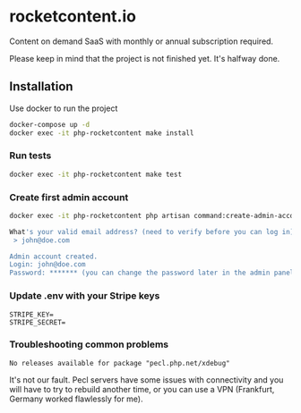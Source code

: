 # rocketcontent.io

Content on demand SaaS with monthly or annual subscription required.

Please keep in mind that the project is not finished yet. It's halfway done.

## Installation

Use docker to run the project

```bash
docker-compose up -d
docker exec -it php-rocketcontent make install
```
### Run tests
```bash
docker exec -it php-rocketcontent make test
```
### Create first admin account
```bash
docker exec -it php-rocketcontent php artisan command:create-admin-account

What's your valid email address? (need to verify before you can log in):
 > john@doe.com     

Admin account created.
Login: john@doe.com
Password: ******* (you can change the password later in the admin panel)
```
### Update .env with your Stripe keys
```
STRIPE_KEY=
STRIPE_SECRET=
```
### Troubleshooting common problems
`No releases available for package "pecl.php.net/xdebug"`

It's not our fault. Pecl servers have some issues with connectivity and you will have to try to rebuild another time, or you can use a VPN (Frankfurt, Germany worked flawlessly for me).
